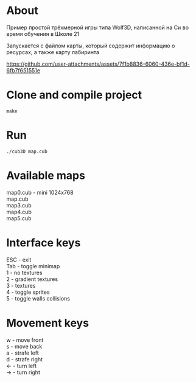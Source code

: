 # About

Пример простой трёхмерной игры типа Wolf3D, написанной на Си во время обучения в Школе 21

Запускается с файлом карты, который содержит информацию о ресурсах, а также карту лабиринта

https://github.com/user-attachments/assets/7f1b8836-6060-436e-bf1d-6fb7f651551e

# Clone and compile project

```
make
```

# Run

```
./cub3D map.cub
```

# Available maps

map0.cub - mini 1024x768  
map.cub  
map3.cub  
map4.cub  
map5.cub

# Interface keys

ESC - exit  
Tab - toggle minimap  
1 - no textures  
2 - gradient textures  
3 - textures  
4 - toggle sprites  
5 - toggle walls collisions

# Movement keys

w - move front  
s - move back  
a - strafe left  
d - strafe right  
<- - turn left  
-> - turn right
